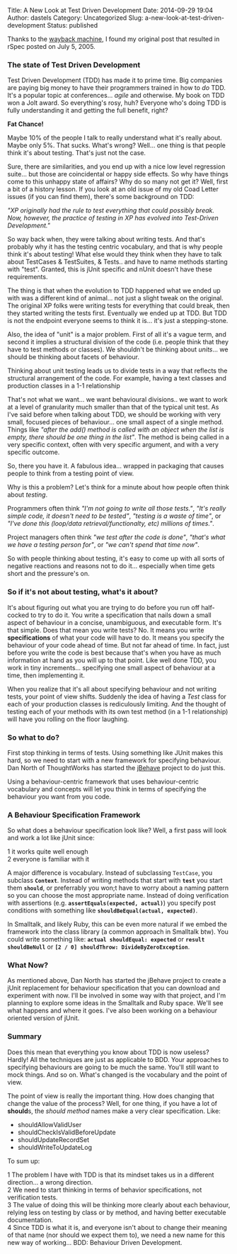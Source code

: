 Title: A New Look at Test Driven Development
Date: 2014-09-29 19:04
Author: dastels
Category: Uncategorized
Slug: a-new-look-at-test-driven-development
Status: published

Thanks to the [wayback machine](http://archive.org/web/), I found my
original post that resulted in rSpec posted on July 5, 2005.

### The state of Test Driven Development

Test Driven Development (TDD) has made it to prime time. Big companies
are paying big money to have their programmers trained in how to *do*
TDD. It's a popular topic at conferences... *agile* and otherwise. My
book on TDD won a Jolt award. So everything's rosy, huh? Everyone who's
doing TDD is fully understanding it and getting the full benefit, right?

**Fat Chance!**

Maybe 10% of the people I talk to really understand what it's really
about. Maybe only 5%. That sucks. What's wrong? Well... one thing is
that people think it's about testing. That's just not the case.

Sure, there are similarities, and you end up with a nice low level
regression suite... but those are coincidental or happy side effects. So
why have things come to this unhappy state of affairs? Why do so many
not get it? Well, first a bit of a history lesson. If you look at an old
issue of my old Coad Letter</a> issues (if you can find them), there's
some background on TDD:

*"XP originally had the rule to test everything that could possibly
break. Now, however, the practice of testing in XP has evolved into
Test-Driven Development."*

So way back when, they were talking about writing tests. And that's
probably why it has the testing centric vocabulary, and that is why
people think it's about testing! What else would they think when they
have to talk about TestCases & TestSuites, & Tests.. and have to name
methods starting with "test". Granted, this is jUnit specific and nUnit
doesn't have these requirements.

The thing is that when the evolution to TDD happened what we ended up
with was a different kind of animal... not just a slight tweak on the
original. The original XP folks were writing tests for everything that
could break, then they started writing the tests first. Eventually we
ended up at TDD. But TDD is not the endpoint everyone seems to think it
is... it's just a stepping-stone.

Also, the idea of "unit" is a major problem. First of all it's a vague
term, and second it implies a structural division of the code (i.e.
people think that they have to test methods or classes). We shouldn't be
thinking about *units*... we should be thinking about facets of
behaviour.

Thinking about unit testing leads us to divide tests in a way that
reflects the structural arrangement of the code. For example, having a
text classes and production classes in a 1-1 relationship

That's not what we want... we want behavioural divisions.. we want to
work at a level of granularity much smaller than that of the typical
unit test. As I've said before when talking about TDD, we should be
working with very small, focused pieces of behaviour... one small aspect
of a single method. Things like *"after the add() method is called with
an object when the list is empty, there should be one thing in the
list"*. The method is being called in a very specific context, often
with very specific argument, and with a very specific outcome.

So, there you have it. A fabulous idea... wrapped in packaging that
causes people to think from a testing point of view.

Why is this a problem? Let's think for a minute about how people often
think about *testing*.

Programmers often think *"I'm not going to write all those tests."*,
*"It's really simple code, it doesn't need to be tested"*, *"testing is
a waste of time"*, or *"I've done this (loop/data
retrieval/functionalty, etc) millions of times."*.

Project managers often think *"we test after the code is done"*,
*"that's what we have a testing person for"*, or *"we can't spend that
time now"*.

So with people thinking about testing, it's easy to come up with all
sorts of negative reactions and reasons not to do it... especially when
time gets short and the pressure's on.

### So if it's not about testing, what's it about?

It's about figuring out what you are trying to do before you run off
half-cocked to try to do it. You write a specification that nails down a
small aspect of behaviour in a concise, unambiguous, and executable
form. It's that simple. Does that mean you write tests? No. It means you
write **specifications** of what your code will have to do. It means you
specify the behaviour of your code ahead of time. But not far ahead of
time. In fact, just before you write the code is best because that's
when you have as much information at hand as you will up to that point.
Like well done TDD, you work in tiny increments... specifying one small
aspect of behaviour at a time, then implementing it.

When you realize that it's all about specifying behaviour and not
writing tests, your point of view shifts. Suddenly the idea of having a
*Test* class for each of your production classes is rediculously
limiting. And the thought of testing each of your methods with its own
test method (in a 1-1 relationship) will have you rolling on the floor
laughing.

### So what to do?

First stop thinking in terms of tests. Using something like JUnit makes
this hard, so we need to start with a new framework for specifying
behaviour. Dan North of ThoughtWorks has started the
[jBehave](//jbehave.codehaus.org/) project to do just this.

Using a behaviour-centric framework that uses behaviour-centric
vocabulary and concepts will let you think in terms of specifying the
behaviour you want from you code.

### A Behaviour Specification Framework

So what does a behaviour specification look like? Well, a first pass
will look and work a lot like jUnit since:

1 it works quite well enough  
2 everyone is familiar with it

A major difference is vocabulary. Instead of subclassing `TestCase`, you
subclass **`Context`**. Instead of writing methods that start with
**`test`** you start them **`should`**, or preferrably you won;t have to
worry about a naming pattern so you can choose the most appropriate
name. Instead of doing verification with assertions (e.g.
**`assertEquals(expected, actual)`**) you specify post conditions with
something like **`shouldBeEqual(actual, expected)`**.

In Smalltalk, and likely Ruby, this can be even more natural if we embed
the framework into the class library (a common approach in Smalltalk
btw). You could write something like: **`actual shouldEqual: expected`**
or **`result shouldBeNull`** or
**`[2 / 0] shouldThrow: DivideByZeroException`**.

### What Now?

As mentioned above, Dan North has started the jBehave project to create
a jUnit replacement for behaviour specification that you can download
and experiment with now. I'll be involved in some way with that project,
and I'm planning to explore some ideas in the Smalltalk and Ruby space.
We'll see what happens and where it goes. I've also been working on a
behaviour oriented version of jUnit.

### Summary

Does this mean that everything you know about TDD is now useless?
Hardly! All the techniques are just as applicable to BDD. Your
approaches to specifying behaviours are going to be much the same.
You'll still want to mock things. And so on. What's changed is the
vocabulary and the point of view.

The point of view is really the important thing. How does changing that
change the value of the process? Well, for one thing, if you have a lot
of **should**s, the *should method* names make a very clear
specification. Like:

-   shouldAllowValidUser
-   shouldCheckIsValidBeforeUpdate
-   shouldUpdateRecordSet
-   shouldWriteToUpdateLog

To sum up:

1 The problem I have with TDD is that its mindset takes us in a
different direction... a wrong direction.  
2 We need to start thinking in terms of behavior specifications, not
verification tests.  
3 The value of doing this will be thinking more clearly about each
behaviour, relying less on testing by class or by method, and having
better executable documentation.  
4 Since TDD is what it is, and everyone isn't about to change their
meaning of that name (nor should we expect them to), we need a new name
for this new way of working... BDD: Behaviour Driven Development.
